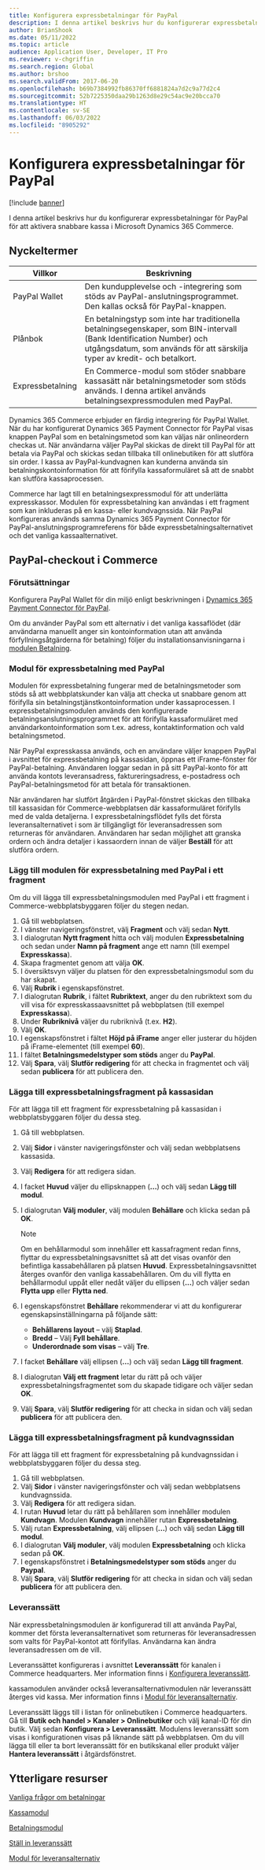 ```yaml
---
title: Konfigurera expressbetalningar för PayPal
description: I denna artikel beskrivs hur du konfigurerar expressbetalningar för PayPal för att aktivera snabbare kassa i Microsoft Dynamics 365 Commerce.
author: BrianShook
ms.date: 05/11/2022
ms.topic: article
audience: Application User, Developer, IT Pro
ms.reviewer: v-chgriffin
ms.search.region: Global
ms.author: brshoo
ms.search.validFrom: 2017-06-20
ms.openlocfilehash: b69b7384992fb86370ff6881824a7d2c9a77d2c4
ms.sourcegitcommit: 52b7225350daa29b1263d8e29c54ac9e20bcca70
ms.translationtype: HT
ms.contentlocale: sv-SE
ms.lasthandoff: 06/03/2022
ms.locfileid: "8905292"
---
```

# <a name="configure-express-payments-for-paypal"></a>Konfigurera expressbetalningar för PayPal

[!include [banner](../includes/banner.md)]

I denna artikel beskrivs hur du konfigurerar expressbetalningar för PayPal för att aktivera snabbare kassa i Microsoft Dynamics 365 Commerce.

## <a name="key-terms"></a>Nyckeltermer

| Villkor | Beskrivning |
|---|---|
| PayPal Wallet | Den kundupplevelse och -integrering som stöds av PayPal-anslutningsprogrammet. Den kallas också för PayPal-knappen. |
| Plånbok | En betalningstyp som inte har traditionella betalningsegenskaper, som BIN-intervall (Bank Identification Number) och utgångsdatum, som används för att särskilja typer av kredit- och betalkort. |
| Expressbetalning | En Commerce-modul som stöder snabbare kassasätt när betalningsmetoder som stöds används. I denna artikel används betalningsexpressmodulen med PayPal. |

Dynamics 365 Commerce erbjuder en färdig integrering för PayPal Wallet. När du har konfigurerat Dynamics 365 Payment Connector för PayPal visas knappen PayPal som en betalningsmetod som kan väljas när onlineordern checkas ut. När användarna väljer PayPal skickas de direkt till PayPal för att betala via PayPal och skickas sedan tillbaka till onlinebutiken för att slutföra sin order. I kassa av PayPal-kundvagnen kan kunderna använda sin betalningskontoinformation för att förifylla kassaformuläret så att de snabbt kan slutföra kassaprocessen.

Commerce har lagt till en betalningsexpressmodul för att underlätta expresskassor. Modulen för expressbetalning kan användas i ett fragment som kan inkluderas på en kassa- eller kundvagnssida. När PayPal konfigureras används samma Dynamics 365 Payment Connector för PayPal-anslutningsprogramreferens för både expressbetalningsalternativet och det vanliga kassaalternativet.

## <a name="paypal-checkout-in-commerce"></a>PayPal-checkout i Commerce

### <a name="prerequisites"></a>Förutsättningar

Konfigurera PayPal Wallet för din miljö enligt beskrivningen i [Dynamics 365 Payment Connector för PayPal](../paypal.md).

Om du använder PayPal som ett alternativ i det vanliga kassaflödet (där användarna manuellt anger sin kontoinformation utan att använda förfyllningsåtgärderna för betalning) följer du installationsanvisningarna i [modulen Betalning](../payment-module.md).

### <a name="payment-express-module-with-paypal"></a>Modul för expressbetalning med PayPal

Modulen för expressbetalning fungerar med de betalningsmetoder som stöds så att webbplatskunder kan välja att checka ut snabbare genom att förifylla sin betalningstjänstkontoinformation under kassaprocessen. I expressbetalningsmodulen används den konfigurerade betalningsanslutningsprogrammet för att förifylla kassaformuläret med användarkontoinformation som t.ex. adress, kontaktinformation och vald betalningsmetod.

När PayPal expresskassa används, och en användare väljer knappen PayPal i avsnittet för expressbetalning på kassasidan, öppnas ett iFrame-fönster för PayPal-betalning. Användaren loggar sedan in på sitt PayPal-konto för att använda kontots leveransadress, faktureringsadress, e-postadress och PayPal-betalningsmetod för att betala för transaktionen.

När användaren har slutfört åtgärden i PayPal-fönstret skickas den tillbaka till kassasidan för Commerce-webbplatsen där kassaformuläret förifylls med de valda detaljerna. I expressbetalningsflödet fylls det första leveransalternativet i som är tillgängligt för leveransadressen som returneras för användaren. Användaren har sedan möjlighet att granska ordern och ändra detaljer i kassaordern innan de väljer **Beställ** för att slutföra ordern.

### <a name="add-the-payment-express-module-with-paypal-to-a-fragment"></a>Lägg till modulen för expressbetalning med PayPal i ett fragment

Om du vill lägga till expressbetalningsmodulen med PayPal i ett fragment i Commerce-webbplatsbyggaren följer du stegen nedan.

1. Gå till webbplatsen.
1. I vänster navigeringsfönstret, välj **Fragment** och välj sedan **Nytt**.
1. I dialogrutan **Nytt fragment** hitta och välj modulen **Expressbetalning** och sedan under **Namn på fragment** ange ett namn (till exempel **Expresskassa**).
1. Skapa fragmentet genom att välja **OK**.
1. I översiktsvyn väljer du platsen för den expressbetalningsmodul som du har skapat.
1. Välj **Rubrik** i egenskapsfönstret.
1. I dialogrutan **Rubrik**, i fältet **Rubriktext**, anger du den rubriktext som du vill visa för expresskassaavsnittet på webbplatsen (till exempel **Expresskassa**).
1. Under **Rubriknivå** väljer du rubriknivå (t.ex. **H2**).
1. Välj **OK**.
1. I egenskapsfönstret i fältet **Höjd på iFrame** anger eller justerar du höjden på iFrame-elementet (till exempel **60**).
1. I fältet **Betalningsmedelstyper som stöds** anger du **PayPal**.
1. Välj **Spara**, välj **Slutför redigering** för att checka in fragmentet och välj sedan **publicera** för att publicera den.

### <a name="add-the-payment-express-fragment-to-the-checkout-page"></a>Lägga till expressbetalningsfragment på kassasidan

För att lägga till ett fragment för expressbetalning på kassasidan i webbplatsbyggaren följer du dessa steg.

1. Gå till webbplatsen.
1. Välj **Sidor** i vänster navigeringsfönster och välj sedan webbplatsens kassasida.
1. Välj **Redigera** för att redigera sidan.
1. I facket **Huvud** väljer du ellipsknappen (**...**) och välj sedan **Lägg till modul**.
1. I dialogrutan **Välj moduler**, välj modulen **Behållare** och klicka sedan på **OK**.

    > [!NOTE]
    > Om en behållarmodul som innehåller ett kassafragment redan finns, flyttar du expressbetalningsavsnittet så att det visas ovanför den befintliga kassabehållaren på platsen **Huvud**. Expressbetalningsavsnittet återges ovanför den vanliga kassabehållaren. Om du vill flytta en behållarmodul uppåt eller nedåt väljer du ellipsen (**...**) och väljer sedan **Flytta upp** eller **Flytta ned**.

1. I egenskapsfönstret **Behållare** rekommenderar vi att du konfigurerar egenskapsinställningarna på följande sätt:

    - **Behållarens layout** – välj **Staplad**.
    - **Bredd** – Välj **Fyll behållare**.
    - **Underordnade som visas** – välj **Tre**.

1. I facket **Behållare** välj ellipsen (**...**) och välj sedan **Lägg till fragment**.
1. I dialogrutan **Välj ett fragment** letar du rätt på och väljer expressbetalningsfragmentet som du skapade tidigare och väljer sedan **OK**.
1. Välj **Spara**, välj **Slutför redigering** för att checka in sidan och välj sedan **publicera** för att publicera den.

### <a name="add-the-payment-express-fragment-to-the-cart-page"></a>Lägga till expressbetalningsfragment på kundvagnssidan

För att lägga till ett fragment för expressbetalning på kundvagnssidan i webbplatsbyggaren följer du dessa steg.

1. Gå till webbplatsen.
1. Välj **Sidor** i vänster navigeringsfönster och välj sedan webbplatsens kundvagnssida.
1. Välj **Redigera** för att redigera sidan.
1. I rutan **Huvud** letar du rätt på behållaren som innehåller modulen **Kundvagn**. Modulen **Kundvagn** innehåller rutan **Expressbetalning**.
1. Välj rutan **Expressbetalning**, välj ellipsen (**...**) och välj sedan **Lägg till modul**.
1. I dialogrutan **Välj moduler**, välj modulen **Expressbetalning** och klicka sedan på **OK**.
1. I egenskapsfönstret i **Betalningsmedelstyper som stöds** anger du **Paypal**.
1. Välj **Spara**, välj **Slutför redigering** för att checka in sidan och välj sedan **publicera** för att publicera den.

### <a name="modes-of-delivery"></a>Leveranssätt

När expressbetalningsmodulen är konfigurerad till att använda PayPal, kommer det första leveransalternativet som returneras för leveransadressen som valts för PayPal-kontot att förifyllas. Användarna kan ändra leveransadressen om de vill.

Leveranssättet konfigureras i avsnittet **Leveranssätt** för kanalen i Commerce headquarters. Mer information finns i [Konfigurera leveranssätt](/dynamicsax-2012/appuser-itpro/set-up-modes-of-delivery).

kassamodulen använder också leveransalternativmodulen när leveranssätt återges vid kassa. Mer information finns i [Modul för leveransalternativ](../delivery-options-module.md).

Leveranssätt läggs till i listan för onlinebutiken i Commerce headquarters. Gå till **Butik och handel \> Kanaler \> Onlinebutiker** och välj kanal-ID för din butik. Välj sedan **Konfigurera \> Leveranssätt**. Modulens leveranssätt som visas i konfigurationen visas på liknande sätt på webbplatsen. Om du vill lägga till eller ta bort leveranssätt för en butikskanal eller produkt väljer **Hantera leveranssätt** i åtgärdsfönstret.

## <a name="additional-resources"></a>Ytterligare resurser

[Vanliga frågor om betalningar](payments-retail.md)

[Kassamodul](../add-checkout-module.md)

[Betalningsmodul](../payment-module.md)

[Ställ in leveranssätt](/dynamicsax-2012/appuser-itpro/set-up-modes-of-delivery)

[Modul för leveransalternativ](../delivery-options-module.md)

